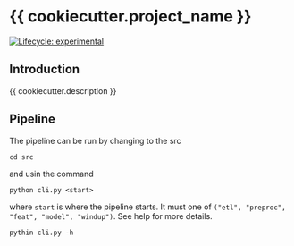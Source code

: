# {{ cookiecutter.project_name }}

<!-- badges: start -->
[![Lifecycle:
experimental](https://img.shields.io/badge/lifecycle-experimental-orange.svg)](https://lifecycle.r-lib.org/articles/stages.html#experimental)
<!-- badges: end -->

## Introduction

{{ cookiecutter.description }}

## Pipeline

The pipeline can be run by changing to the src

    cd src

and usin the command

    python cli.py <start>

where `start` is where the pipeline starts. It must one of
`("etl", "preproc", "feat", "model", "windup")`. See help for more details.

    pythin cli.py -h
